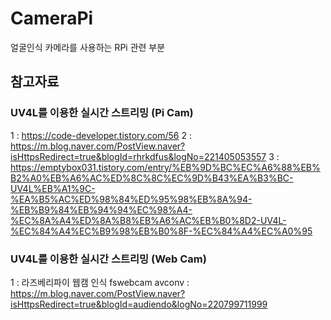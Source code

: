 # CameraPi
얼굴인식 카메라를 사용하는 RPi 관련 부분

## 참고자료
### UV4L를 이용한 실시간 스트리밍 (Pi Cam)
1 : https://code-developer.tistory.com/56
2 : https://m.blog.naver.com/PostView.naver?isHttpsRedirect=true&blogId=rhrkdfus&logNo=221405053557
3 : https://emptybox031.tistory.com/entry/%EB%9D%BC%EC%A6%88%EB%B2%A0%EB%A6%AC%ED%8C%8C%EC%9D%B43%EA%B3%BC-UV4L%EB%A1%9C-%EA%B5%AC%ED%98%84%ED%95%98%EB%8A%94-%EB%B9%84%EB%94%94%EC%98%A4-%EC%8A%A4%ED%8A%B8%EB%A6%AC%EB%B0%8D2-UV4L-%EC%84%A4%EC%B9%98%EB%B0%8F-%EC%84%A4%EC%A0%95

### UV4L를 이용한 실시간 스트리밍 (Web Cam)
1 : 라즈베리파이 웹캠 인식 fswebcam avconv : https://m.blog.naver.com/PostView.naver?isHttpsRedirect=true&blogId=audiendo&logNo=220799711999
